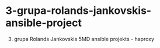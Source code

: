 # 3-grupa-rolands-jankovskis-ansible-project
3. grupa Rolands Jankovskis 5MD ansible projekts - haproxy
